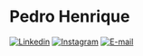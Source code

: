 # Pedro Henrique

[![Linkedin](https://img.shields.io/badge/-Pedro_Henrique-34CB84?style=flat-square&labelColor=34CB84&logo=linkedin&logoColor=white&link=https://www.linkedin.com/in/pedro-henrique-b96916208/)](https://linkedin.com/in/pedro-henrique-b96916208)
[![Instagram](https://img.shields.io/badge/-pedro__henrique__silva__b-34CB84?style=flat-square&labelColor=34CB84&logo=instagram&logoColor=white&link=https://www.instagram.com/pedro_henrique_silva_b/)](https://www.instagram.com/pedro_henrique_silva_b/)
[![E-mail](https://img.shields.io/badge/-pyter.dev@gmail.com-34CB84?style=flat-square&labelColor=34CB84&logo=gmail&logoColor=white&link=mailto:pyter.dev@gmail.com)](mailto:pyter.dev@gmail.com)
<!---
pedro-henrique-sb/pedro-henrique-sb is a ✨ special ✨ repository because its `README.md` (this file) appears on your GitHub profile.
You can click the Preview link to take a look at your changes.
--->
